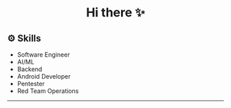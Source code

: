 <h1 align="center">Hi there ✨</h1>

<div align="">
  <h2>⚙️ Skills</h2>
  <ul>
    <li>Software Engineer</li>
    <li>AI/ML</li>
    <li>Backend</li>
    <li>Android Developer</li>
    <li>Pentester</li>
    <li>Red Team Operations</li>
  </ul>
</div>

---

<div>
  <p align="center">
  </p>
</div>

